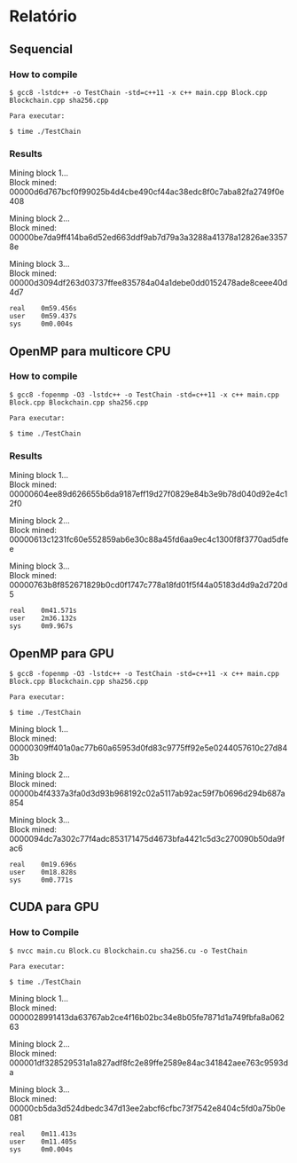 # Relatório

## Sequencial

### How to compile

```terminal
$ gcc8 -lstdc++ -o TestChain -std=c++11 -x c++ main.cpp Block.cpp Blockchain.cpp sha256.cpp

Para executar:

$ time ./TestChain
```

### Results

Mining block 1...  
Block mined: 00000d6d767bcf0f99025b4d4cbe490cf44ac38edc8f0c7aba82fa2749f0e408

Mining block 2...  
Block mined: 00000be7da9ff414ba6d52ed663ddf9ab7d79a3a3288a41378a12826ae33578e

Mining block 3...  
Block mined: 00000d3094df263d03737ffee835784a04a1debe0dd0152478ade8ceee40d4d7

```terminal
real    0m59.456s
user    0m59.437s
sys     0m0.004s
```

## OpenMP para multicore CPU
### How to compile

```terminal
$ gcc8 -fopenmp -O3 -lstdc++ -o TestChain -std=c++11 -x c++ main.cpp Block.cpp Blockchain.cpp sha256.cpp 

Para executar:

$ time ./TestChain
```
### Results

Mining block 1...  
Block mined: 00000604ee89d626655b6da9187eff19d27f0829e84b3e9b78d040d92e4c12f0

Mining block 2...  
Block mined: 00000613c1231fc60e552859ab6e30c88a45fd6aa9ec4c1300f8f3770ad5dfee

Mining block 3...  
Block mined: 00000763b8f852671829b0cd0f1747c778a18fd01f5f44a05183d4d9a2d720d5

```terminal
real    0m41.571s
user    2m36.132s
sys     0m9.967s
```

## OpenMP para GPU

```terminal
$ gcc8 -fopenmp -O3 -lstdc++ -o TestChain -std=c++11 -x c++ main.cpp Block.cpp Blockchain.cpp sha256.cpp 

Para executar:

$ time ./TestChain
```

Mining block 1...  
Block mined: 00000309ff401a0ac77b60a65953d0fd83c9775ff92e5e0244057610c27d843b

Mining block 2...  
Block mined: 00000b4f4337a3fa0d3d93b968192c02a5117ab92ac59f7b0696d294b687a854

Mining block 3...  
Block mined: 0000094dc7a302c77f4adc853171475d4673bfa4421c5d3c270090b50da9fac6

```terminal
real    0m19.696s
user    0m18.828s
sys     0m0.771s
```

## CUDA para GPU

### How to Compile
```
$ nvcc main.cu Block.cu Blockchain.cu sha256.cu -o TestChain

Para executar:

$ time ./TestChain
```

Mining block 1...  
Block mined: 0000028991413da63767ab2ce4f16b02bc34e8b05fe7871d1a749fbfa8a06263

Mining block 2...  
Block mined: 000001df328529531a1a827adf8fc2e89ffe2589e84ac341842aee763c9593da

Mining block 3...  
Block mined: 00000cb5da3d524dbedc347d13ee2abcf6cfbc73f7542e8404c5fd0a75b0e081

```terminal
real    0m11.413s
user    0m11.405s
sys     0m0.004s
```
